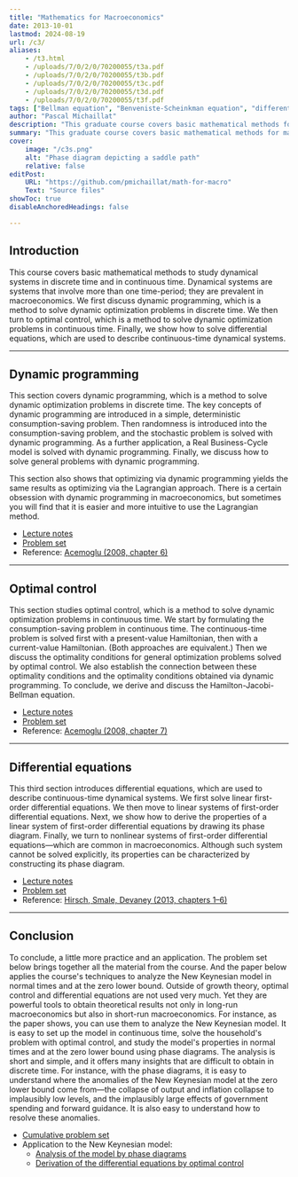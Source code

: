 ```yaml
---
title: "Mathematics for Macroeconomics" 
date: 2013-10-01
lastmod: 2024-08-19
url: /c3/
aliases:
    - /t3.html
    - /uploads/7/0/2/0/70200055/t3a.pdf
    - /uploads/7/0/2/0/70200055/t3b.pdf
    - /uploads/7/0/2/0/70200055/t3c.pdf
    - /uploads/7/0/2/0/70200055/t3d.pdf
    - /uploads/7/0/2/0/70200055/t3f.pdf 
tags: ["Bellman equation", "Benveniste-Scheinkman equation", "differential equations", "dynamic programming", "dynamical systems", "Hamiltonian", "HJB equation", "optimal control", "optimization", "phase diagrams"]
author: "Pascal Michaillat"
description: "This graduate course covers basic mathematical methods for macroeconomics: dynamic programming, optimal control, and differential equations." 
summary: "This graduate course covers basic mathematical methods for macroeconomics: dynamic programming, optimal control, and differential equations. The methods are used to study dynamical macroeconomic systems in discrete time and continuous time." 
cover:
    image: "/c3s.png"
    alt: "Phase diagram depicting a saddle path"
    relative: false
editPost:
    URL: "https://github.com/pmichaillat/math-for-macro"
    Text: "Source files"
showToc: true
disableAnchoredHeadings: false

---
```


## Introduction

This course covers basic mathematical methods to study dynamical systems in discrete time and in continuous time. Dynamical systems are systems that involve more than one time-period; they are prevalent in macroeconomics. We first discuss dynamic programming, which is a method to solve dynamic optimization problems in discrete time. We then turn to optimal control, which is a method to solve dynamic optimization problems in continuous time. Finally, we show how to solve differential equations, which are used to describe continuous-time dynamical systems.

---

## Dynamic programming

This section covers dynamic programming, which is a method to solve dynamic optimization problems in discrete time. The key concepts of dynamic programming are introduced in a simple, deterministic consumption-saving problem. Then randomness is introduced into the consumption-saving problem, and the stochastic problem is solved with dynamic programming. As a further application, a Real Business-Cycle model is solved with dynamic programming. Finally, we discuss how to solve general problems with dynamic programming.

This section also shows that optimizing via dynamic programming yields the same results as optimizing via the Lagrangian approach. There is a certain obsession with dynamic programming in macroeconomics, but sometimes you will find that it is easier and more intuitive to use the Lagrangian method.

+ [Lecture notes](/x1.pdf)
+ [Problem set](/x4.pdf)
+ Reference: [Acemoglu (2008, chapter 6)](https://press.princeton.edu/books/hardcover/9780691132921/introduction-to-modern-economic-growth)

---

## Optimal control

This section studies optimal control, which is a method to solve dynamic optimization problems in continuous time. We start by formulating the consumption-saving problem in continuous time. The continuous-time problem is solved first with a present-value Hamiltonian, then with a current-value Hamiltonian. (Both approaches are equivalent.) Then we discuss the optimality conditions for general optimization problems solved by optimal control. We also establish the connection between these optimality conditions and the optimality conditions obtained via dynamic programming. To conclude, we derive and discuss the Hamilton-Jacobi-Bellman equation.

+ [Lecture notes](/x2.pdf)
+ [Problem set](/x5.pdf)
+ Reference: [Acemoglu (2008, chapter 7)](https://press.princeton.edu/books/hardcover/9780691132921/introduction-to-modern-economic-growth)

---

## Differential equations

This third section introduces differential equations, which are used to describe continuous-time dynamical systems. We first solve linear first-order differential equations. We then move to linear systems of first-order differential equations. Next, we show how to derive the properties of a linear system of first-order differential equations by drawing its phase diagram. Finally, we turn to nonlinear systems of first-order differential equations—which are common in macroeconomics. Although such system cannot be solved explicitly, its properties can be characterized by constructing its phase diagram.

+ [Lecture notes](/x3.pdf)
+ [Problem set](/x6.pdf)
+ Reference: [Hirsch, Smale, Devaney (2013, chapters 1–6)](https://www.sciencedirect.com/book/9780123820105/differential-equations-dynamical-systems-and-an-introduction-to-chaos)

---

## Conclusion

To conclude, a little more practice and an application. The problem set below brings together all the material from the course. And the paper below applies the course's techniques to analyze the New Keynesian model in normal times and at the zero lower bound. Outside of growth theory, optimal control and differential equations are not used very much. Yet they are powerful tools to obtain theoretical results not only in long-run macroeconomics but also in short-run macroeconomics. For instance, as the paper shows, you can use them to analyze the New Keynesian model. It is easy to set up the model in continuous time, solve the household's problem with optimal control, and study the model's properties in normal times and at the zero lower bound using phase diagrams. The analysis is short and simple, and it offers many insights that are difficult to obtain in discrete time. For instance, with the phase diagrams, it is easy to understand where the anomalies of the New Keynesian model at the zero lower bound come from—the collapse of output and inflation collapse to implausibly low levels, and the implausibly large effects of government spending and forward guidance. It is also easy to understand how to resolve these anomalies.

+ [Cumulative problem set](/x7.pdf)
+ Application to the New Keynesian model: 
    + [Analysis of the model by phase diagrams](/11.pdf)
    + [Derivation of the differential equations by optimal control](/11a.pdf)
